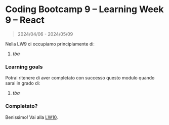 # Coding Bootcamp 9 – Learning Week 9 – React

> 2024/04/06 - 2024/05/09

Nella LW9 ci occupiamo principlamente di:

1. _tba_

### Learning goals

Potrai ritenere di aver completato con successo questo modulo quando sarai in
grado di:

1. _tba_

### Completato?

Benissimo! Vai alla [LW10](../lw_10/README.md).
